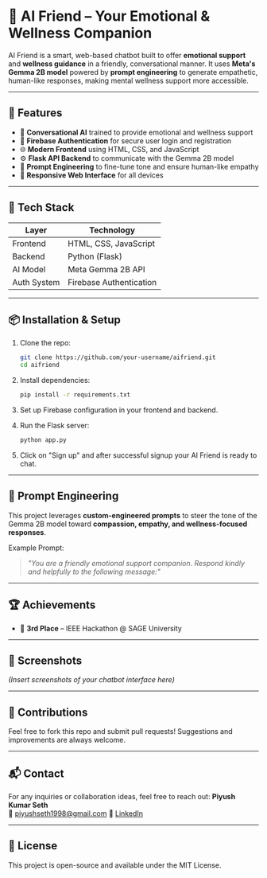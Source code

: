 # 🤖 AI Friend – Your Emotional & Wellness Companion

AI Friend is a smart, web-based chatbot built to offer **emotional support** and **wellness guidance** in a friendly, conversational manner. It uses **Meta's Gemma 2B model** powered by **prompt engineering** to generate empathetic, human-like responses, making mental wellness support more accessible.

---

## 🚀 Features

- 🧠 **Conversational AI** trained to provide emotional and wellness support
- 🔐 **Firebase Authentication** for secure user login and registration
- 🌐 **Modern Frontend** using HTML, CSS, and JavaScript
- ⚙️ **Flask API Backend** to communicate with the Gemma 2B model
- 🎯 **Prompt Engineering** to fine-tune tone and ensure human-like empathy
- 📱 **Responsive Web Interface** for all devices

---

## 💠 Tech Stack

| Layer        | Technology              |
|--------------|--------------------------|
| Frontend     | HTML, CSS, JavaScript    |
| Backend      | Python (Flask)           |
| AI Model     | Meta Gemma 2B API        |
| Auth System  | Firebase Authentication  |

---

## 📦 Installation & Setup

1. Clone the repo:
   ```bash
   git clone https://github.com/your-username/aifriend.git
   cd aifriend
   ```

2. Install dependencies:
   ```bash
   pip install -r requirements.txt
   ```

3. Set up Firebase configuration in your frontend and backend.

4. Run the Flask server:
   ```bash
   python app.py
   ```

5. Click on "Sign up" and after successful signup your AI Friend is ready to chat.

---

## 🧪 Prompt Engineering

This project leverages **custom-engineered prompts** to steer the tone of the Gemma 2B model toward **compassion, empathy, and wellness-focused responses**.

Example Prompt:
> *"You are a friendly emotional support companion. Respond kindly and helpfully to the following message:"*

---

## 🏆 Achievements

- 🥉 **3rd Place** – IEEE Hackathon @ SAGE University

---

## 📸 Screenshots

*(Insert screenshots of your chatbot interface here)*

---

## 🤝 Contributions

Feel free to fork this repo and submit pull requests! Suggestions and improvements are always welcome.

---

## 📬 Contact

For any inquiries or collaboration ideas, feel free to reach out:
**Piyush Kumar Seth**  
📧   piyushseth1998@gmail.com
🔗 [LinkedIn](https://www.linkedin.com/in/piyush-seth-646275218/)

---

## 📄 License

This project is open-source and available under the MIT License.

